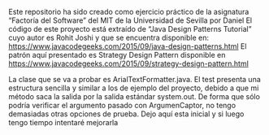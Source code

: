 Este repositorio ha sido creado como ejercicio práctico de la asignatura “Factoría del Software” del MIT de la Universidad de Sevilla por Daniel
El código de este proyecto está extraído de “Java Design Patterns Tutorial” cuyo autor es Rohit Joshi y que se encuentra disponible en:
https://www.javacodegeeks.com/2015/09/java-design-patterns.html
El patrón aquí presentado es Strategy Design Pattern disponible en https://www.javacodegeeks.com/2015/09/strategy-design-pattern.html


La clase que se va a probar es ArialTextFormatter.java. 
El test presenta una estructura sencilla y similar a los de ejemplo del proyecto, debido a que mi método saca la salida por la salida estándar system.out. 
De forma que sólo podría verificar el argumento pasado con ArgumenCaptor, no tengo demasiadas otras opciones de prueba. Dejo aquí esta inicial y si luego tengo tiempo intentaré mejorarla
